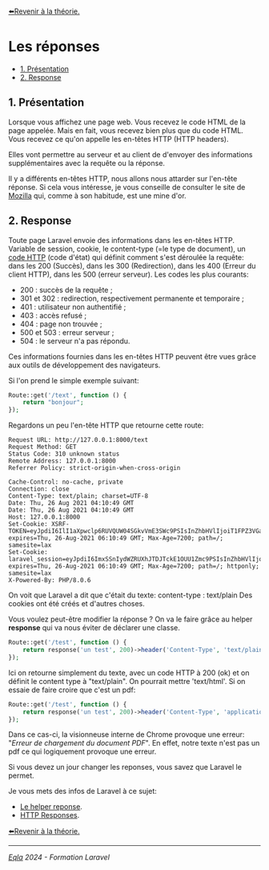 [:arrow_left:Revenir à la théorie.](../Theo/README.md)
<h1>Les réponses</h1>

- [1. Présentation](#1-présentation)
- [2. Response](#2-response)

## 1. Présentation
Lorsque vous affichez une page web. Vous recevez le code HTML de la page appelée.
Mais en fait, vous recevez bien plus que du code HTML. Vous recevez ce qu'on appelle les en-têtes HTTP (HTTP headers). 

Elles vont permettre au serveur et au client de d'envoyer des informations supplémentaires avec la requête ou la réponse.

Il y a différents en-têtes HTTP, nous allons nous attarder sur l'en-tête réponse. Si cela vous intéresse, je vous conseille de consulter le site de [Mozilla](https://developer.mozilla.org/fr/docs/Web/HTTP/Headers) qui, comme à son habitude, est une mine d'or.

## 2. Response
Toute page Laravel envoie des informations dans les en-têtes HTTP. Variable de session, cookie, le content-type (=le type de document), un [code HTTP](https://fr.wikipedia.org/wiki/Liste_des_codes_HTTP#2xx_-_Succ%C3%A8s) (code d'état) qui définit comment s'est déroulée la requête: dans les 200 (Succès), dans les 300 (Redirection), dans les 400 (Erreur du client HTTP), dans les 500 (erreur serveur).
Les codes les plus courants: 
- 200 : succès de la requête ;
- 301 et 302 : redirection, respectivement permanente et temporaire ;
- 401 : utilisateur non authentifié ;
- 403 : accès refusé ;
- 404 : page non trouvée ;
- 500 et 503 : erreur serveur ;
- 504 : le serveur n'a pas répondu.

Ces informations fournies dans les en-têtes HTTP peuvent être vues grâce aux outils de développement des navigateurs.

Si l'on prend le simple exemple suivant:
```php
Route::get('/text', function () {
    return "bonjour";
});
```
Regardons un peu l'en-tête HTTP que retourne cette route:
```code
Request URL: http://127.0.0.1:8000/text
Request Method: GET
Status Code: 310 unknown status
Remote Address: 127.0.0.1:8000
Referrer Policy: strict-origin-when-cross-origin

Cache-Control: no-cache, private
Connection: close
Content-Type: text/plain; charset=UTF-8
Date: Thu, 26 Aug 2021 04:10:49 GMT
Date: Thu, 26 Aug 2021 04:10:49 GMT
Host: 127.0.0.1:8000
Set-Cookie: XSRF-TOKEN=eyJpdiI6IlI1aXpwclp6RUVQUW04SGkvVmE3SWc9PSIsInZhbHVlIjoiT1FPZ3VGaE8xb0IzbUNKNHozOHNVb1J6eFB0VmR4S1BTcGRyUUlaSHRvbUJOSXIxemtOT3Z0NE45RHlkbEVFRjJJK0xvWVllYkpnaE1JVzQvQXMvU20ybFlLMGc1T1I5RUp4RHJPZnVyN1B2Q3NPQ25mUnc2cS9UUjczZWg4cmYiLCJtYWMiOiJiYzY1N2QwMmIzZDcxODM3YWE0MWQzMzNkMjAyZDRhMjBlZTg1MGIyNGY0YzE5NzU1YjA4N2Q2ZjU3NzUwZWFiIiwidGFnIjoiIn0%3D; expires=Thu, 26-Aug-2021 06:10:49 GMT; Max-Age=7200; path=/; samesite=lax
Set-Cookie: laravel_session=eyJpdiI6ImxSSnIydWZRUXhJTDJTckE1OUU1Zmc9PSIsInZhbHVlIjoiTWFtNXVoQXdNb3FoVXhmQXNjYmxuQm10YmtxV1k0MW1jaG1kaGJYc3dseW5uNUpHQjZQRWJBazlxc1M1OGl1aTF6bUhaOE0yNkU1QVBJaUNGYVVSZzdkOEw5QzBBS0R0S21zbHZOOTh3MEJhSE13VlpXaWI0V1ZBM0E3VGhsaFciLCJtYWMiOiJlZjQ2MzgwZjZlZDVjMDdiYmM1MTIwODg5YTliMTY4MzQ5MGQ5NmEyZDA0YWMwMGQ4N2U0ODJjNDY5MGJiYTI1IiwidGFnIjoiIn0%3D; expires=Thu, 26-Aug-2021 06:10:49 GMT; Max-Age=7200; path=/; httponly; samesite=lax
X-Powered-By: PHP/8.0.6
```
On voit que Laravel a dit que c'était du texte: content-type : text/plain
Des cookies ont été créés et d'autres choses.

Vous voulez peut-être modifier la réponse ?
On va le faire grâce au helper **response** qui va nous éviter de déclarer une classe.

```php
Route::get('/test', function () {
    return response('un test', 200)->header('Content-Type', 'text/plain');
});
```
Ici on retourne simplement du texte, avec un code HTTP à 200 (ok) et on définit le content type à "text/plain". On pourrait mettre 'text/html'.
Si on essaie de faire croire que c'est un pdf:
```php
Route::get('/test', function () {
    return response('un test', 200)->header('Content-Type', 'application/pdf');
});
```
Dans ce cas-ci,  la visionneuse interne de Chrome provoque une erreur: "*Erreur de chargement du document PDF*". En effet, notre texte n'est pas un pdf ce qui logiquement provoque une erreur.

Si vous devez un jour changer les reponses, vous savez que Laravel le permet. 

Je vous mets des infos de Laravel à ce sujet:
- [Le helper reponse](https://laravel.com/docs/11.x/helpers#method-response).
- [HTTP Responses](https://laravel.com/docs/11.x/responses).

[:arrow_left:Revenir à la théorie.](../Theo/README.md)

---
_[Eqla](http://www.eqla.be) 2024 - Formation Laravel_